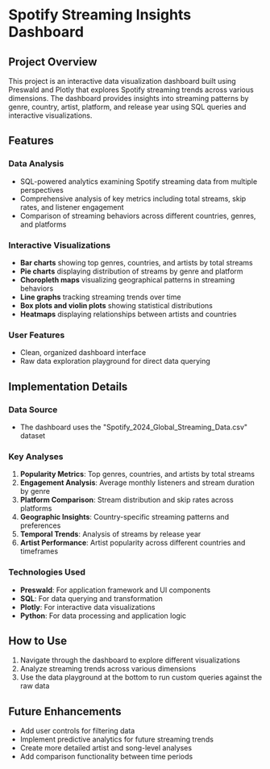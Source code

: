 # Spotify Streaming Insights Dashboard

## Project Overview
This project is an interactive data visualization dashboard built using Preswald and Plotly that explores Spotify streaming trends across various dimensions. The dashboard provides insights into streaming patterns by genre, country, artist, platform, and release year using SQL queries and interactive visualizations.

## Features

### Data Analysis
- SQL-powered analytics examining Spotify streaming data from multiple perspectives
- Comprehensive analysis of key metrics including total streams, skip rates, and listener engagement
- Comparison of streaming behaviors across different countries, genres, and platforms

### Interactive Visualizations
- **Bar charts** showing top genres, countries, and artists by total streams
- **Pie charts** displaying distribution of streams by genre and platform
- **Choropleth maps** visualizing geographical patterns in streaming behaviors
- **Line graphs** tracking streaming trends over time
- **Box plots and violin plots** showing statistical distributions
- **Heatmaps** displaying relationships between artists and countries

### User Features
- Clean, organized dashboard interface
- Raw data exploration playground for direct data querying

## Implementation Details

### Data Source
- The dashboard uses the "Spotify_2024_Global_Streaming_Data.csv" dataset

### Key Analyses
1. **Popularity Metrics**: Top genres, countries, and artists by total streams
2. **Engagement Analysis**: Average monthly listeners and stream duration by genre
3. **Platform Comparison**: Stream distribution and skip rates across platforms
4. **Geographic Insights**: Country-specific streaming patterns and preferences
5. **Temporal Trends**: Analysis of streams by release year
6. **Artist Performance**: Artist popularity across different countries and timeframes

### Technologies Used
- **Preswald**: For application framework and UI components
- **SQL**: For data querying and transformation
- **Plotly**: For interactive data visualizations
- **Python**: For data processing and application logic

## How to Use
1. Navigate through the dashboard to explore different visualizations
2. Analyze streaming trends across various dimensions
3. Use the data playground at the bottom to run custom queries against the raw data

## Future Enhancements
- Add user controls for filtering data
- Implement predictive analytics for future streaming trends
- Create more detailed artist and song-level analyses
- Add comparison functionality between time periods
